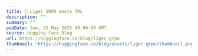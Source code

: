 ```yaml
---
title: 🐯 Liger GRPO meets TRL
description: ""
summary: ""
pubDate: Sun, 25 May 2025 00:00:00 GMT
source: Hugging Face Blog
url: https://huggingface.co/blog/liger-grpo
thumbnail: "https://huggingface.co/blog/assets/liger-grpo/thumbnail.png"
---
```



